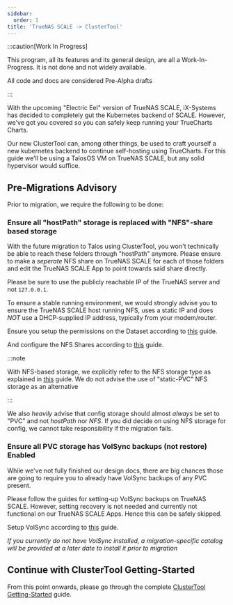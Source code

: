 ```yaml
---
sidebar:
  order: 1
title: 'TrueNAS SCALE -> ClusterTool'
---
```


:::caution[Work In Progress]

This program, all its features and its general design, are all a Work-In-Progress. It is not done and not widely available.

All code and docs are considered Pre-Alpha drafts

:::

With the upcoming "Electric Eel" version of TrueNAS SCALE, iX-Systems has decided to completely gut the Kubernetes backend of SCALE. However, we've got you covered so you can safely keep running your TrueCharts Charts.

Our new ClusterTool can, among other things, be used to craft yourself a new kubernetes backend to continue self-hosting using TrueCharts. For this guide we'll be using a TalosOS VM on TrueNAS SCALE, but any solid hypervisor would suffice.

## Pre-Migrations Advisory

Prior to migration, we require the following to be done:

### Ensure all "hostPath" storage is replaced with "NFS"-share based storage

With the future migration to Talos using ClusterTool, you won't technically be able to reach these folders through "hostPath" anymore.
Please ensure to make a *seperate* NFS share on TrueNAS SCALE for each of those folders and edit the TrueNAS SCALE App to point towards said share directly.

Please be sure to use the publicly reachable IP of the TrueNAS server and not `127.0.0.1`.

To ensure a stable running environment, we would strongly advise you to ensure the TrueNAS SCALE host running NFS, uses a static IP and does *NOT* use a DHCP-supplied IP address, typically from your modem/router.

Ensure you setup the permissions on the Dataset according to [this](https://truecharts.org/deprecated/scale/guides/dataset/#dataset-permissions) guide.

And configure the NFS Shares according to [this](https://truecharts.org/deprecated/scale/guides/nfs-share/) guide.

:::note


With NFS-based storage, we explicitly refer to the NFS storage type as explained in [this](https://truecharts.org/deprecated/scale/guides/nfs-share/) guide. We do not advise the use of "static-PVC" NFS storage as an alternative

:::

We  also *heavily* advise that config storage should almost *always* be set to "PVC" and not *hostPath* nor *NFS*.  If you did decide on using NFS storage for config, we cannot take responsibility if the migration fails.

### Ensure all PVC storage has VolSync backups (not restore) Enabled

While we've not fully finished our design docs, there are big chances those are going to require you to already have VolSync backups of any PVC present.

Please follow the guides for setting-up VolSync backups on TrueNAS SCALE. However, setting recovery is not needed and currently not functional on our TrueNAS SCALE Apps. Hence this can be safely skipped.

Setup VolSync according to [this](https://truecharts.org/deprecated/scale/guides/backup-restore/) guide.

*If you currently do not have VolSync installed, a migration-specific catalog will be provided at a later date to install it prior to migration*

## Continue with ClusterTool Getting-Started

From this point onwards, please go through the complete [ClusterTool Getting-Started](/clustertool/getting-started) guide.
